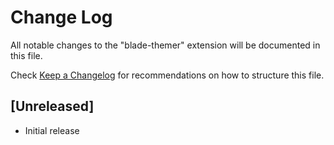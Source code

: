 # Change Log

All notable changes to the "blade-themer" extension will be documented in this file.

Check [Keep a Changelog](http://keepachangelog.com/) for recommendations on how to structure this file.

## [Unreleased]

- Initial release